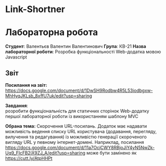 # Link-Shortner

# Лабораторна робота

**Студент**: Валентьєв Валентин Валентинович 
**Група**: КВ-21
**Назва лабораторної роботи**: Розробка функціональності Web-додатка мовою Javascript

## Звіт
**Посилання на звіт:** https://docs.google.com/document/d/1DwSH9Rodbw4R5L53iodbgxw-MhHyqJKLsb_8xffU7uk/edit?usp=sharing

**Завдання**:  
розробити функціональність для статичних сторінок Web-додатку першої лабораторної роботи із використанням шаблону MVC


**Обрана тема:**
Скорочення URL-посилань. Додаток має надавати можливість ведення списку URL користувача (додавання, перегляду, вилучення та редагування) із можливістю генерації скороченого вигляду URL у певному інтернет-домені. Наприклад, посилання https://docs.google.com/document/d/11a7OcjCWY8RBjoJiY4yN5NwZk-Uq9_FIcFB2iX9ZJ_A/edit?usp=sharing може бути замінено як https://cutt.ly/AtpHHPt 
